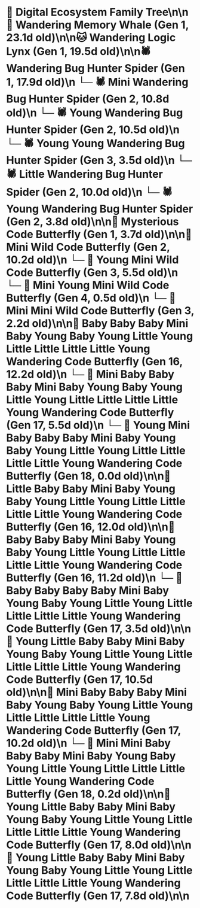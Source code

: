 # 🌳 Digital Ecosystem Family Tree\n\n🐋 Wandering Memory Whale (Gen 1, 23.1d old)\n\n🐱 Wandering Logic Lynx (Gen 1, 19.5d old)\n\n🕷️ Wandering Bug Hunter Spider (Gen 1, 17.9d old)\n  └─ 🕷️ Mini Wandering Bug Hunter Spider (Gen 2, 10.8d old)\n  └─ 🕷️ Young Wandering Bug Hunter Spider (Gen 2, 10.5d old)\n    └─ 🕷️ Young Young Wandering Bug Hunter Spider (Gen 3, 3.5d old)\n  └─ 🕷️ Little Wandering Bug Hunter Spider (Gen 2, 10.0d old)\n  └─ 🕷️ Young Wandering Bug Hunter Spider (Gen 2, 3.8d old)\n\n🦋 Mysterious Code Butterfly (Gen 1, 3.7d old)\n\n🦋 Mini Wild Code Butterfly (Gen 2, 10.2d old)\n  └─ 🦋 Young Mini Wild Code Butterfly (Gen 3, 5.5d old)\n    └─ 🦋 Mini Young Mini Wild Code Butterfly (Gen 4, 0.5d old)\n  └─ 🦋 Mini Mini Wild Code Butterfly (Gen 3, 2.2d old)\n\n🦋 Baby Baby Baby Mini Baby Young Baby Young Little Young Little Little Little Little Young Wandering Code Butterfly (Gen 16, 12.2d old)\n  └─ 🦋 Mini Baby Baby Baby Mini Baby Young Baby Young Little Young Little Little Little Little Young Wandering Code Butterfly (Gen 17, 5.5d old)\n    └─ 🦋 Young Mini Baby Baby Baby Mini Baby Young Baby Young Little Young Little Little Little Little Young Wandering Code Butterfly (Gen 18, 0.0d old)\n\n🦋 Little Baby Baby Mini Baby Young Baby Young Little Young Little Little Little Little Young Wandering Code Butterfly (Gen 16, 12.0d old)\n\n🦋 Baby Baby Baby Mini Baby Young Baby Young Little Young Little Little Little Little Young Wandering Code Butterfly (Gen 16, 11.2d old)\n  └─ 🦋 Baby Baby Baby Baby Mini Baby Young Baby Young Little Young Little Little Little Little Young Wandering Code Butterfly (Gen 17, 3.5d old)\n\n🦋 Young Little Baby Baby Mini Baby Young Baby Young Little Young Little Little Little Little Young Wandering Code Butterfly (Gen 17, 10.5d old)\n\n🦋 Mini Baby Baby Baby Mini Baby Young Baby Young Little Young Little Little Little Little Young Wandering Code Butterfly (Gen 17, 10.2d old)\n  └─ 🦋 Mini Mini Baby Baby Baby Mini Baby Young Baby Young Little Young Little Little Little Little Young Wandering Code Butterfly (Gen 18, 0.2d old)\n\n🦋 Young Little Baby Baby Mini Baby Young Baby Young Little Young Little Little Little Little Young Wandering Code Butterfly (Gen 17, 8.0d old)\n\n🦋 Young Little Baby Baby Mini Baby Young Baby Young Little Young Little Little Little Little Young Wandering Code Butterfly (Gen 17, 7.8d old)\n\n